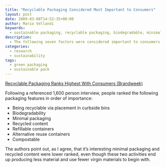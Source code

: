 ```yaml
---
title: "Recyclable Packaging Considered Most Important to Consumers"
layout: post
date: 2009-03-08T14:52:35+00:00
author: Mario Vellandi
keywords:
  - sustainable packaging, recyclable packaging, biodegradable, minimal packaging, post-consumer recycled content, compostable
description:
  - The following seven factors were considered important to consumers (in ranked order), following an 1,800 person survey on sustainable packaging by the Hartman Group.
categories:
  - research
  - sustainability
tags:
  - green packaging
  - sustainable pack
---
```

<a rel="nofollow" href="http://www.brandweek.com/bw/content_display/news-and-features/packaging-and-design/e3ieda4f2f47125746dc9d6f59f657440cd?imw=Y">Recyclable Packaging Ranks Highest With Consumers (Brandweek)<br /> </a>

Following a referenced 1,600 person interview, people ranked the following packaging features in order of importance:

  * Being recyclable via placement in curbside bins
  * Biodegradability
  * Minimal packaging
  * Recycled content
  * Refillable containers
  * Alternative reuse containers
  * Compostable

The authors point out, as I agree, that it&#8217;s interesting minimal packaging and recycled content were lower ranked, even though these two activities end up producing less material and use fewer virgin materials to begin with.
